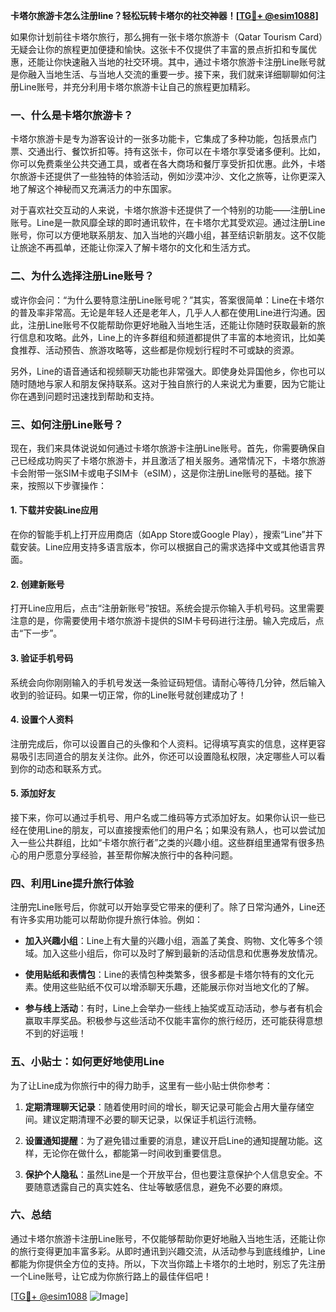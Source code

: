 **卡塔尔旅游卡怎么注册line？轻松玩转卡塔尔的社交神器！[[TG💪+ @esim1088](https://t.me/s/esim1088)]**

如果你计划前往卡塔尔旅行，那么拥有一张卡塔尔旅游卡（Qatar Tourism Card）无疑会让你的旅程更加便捷和愉快。这张卡不仅提供了丰富的景点折扣和专属优惠，还能让你快速融入当地的社交环境。其中，通过卡塔尔旅游卡注册Line账号就是你融入当地生活、与当地人交流的重要一步。接下来，我们就来详细聊聊如何注册Line账号，并充分利用卡塔尔旅游卡让自己的旅程更加精彩。

### 一、什么是卡塔尔旅游卡？

卡塔尔旅游卡是专为游客设计的一张多功能卡，它集成了多种功能，包括景点门票、交通出行、餐饮折扣等。持有这张卡，你可以在卡塔尔享受诸多便利。比如，你可以免费乘坐公共交通工具，或者在各大商场和餐厅享受折扣优惠。此外，卡塔尔旅游卡还提供了一些独特的体验活动，例如沙漠冲沙、文化之旅等，让你更深入地了解这个神秘而又充满活力的中东国家。

对于喜欢社交互动的人来说，卡塔尔旅游卡还提供了一个特别的功能——注册Line账号。Line是一款风靡全球的即时通讯软件，在卡塔尔尤其受欢迎。通过注册Line账号，你可以方便地联系朋友、加入当地的兴趣小组，甚至结识新朋友。这不仅能让旅途不再孤单，还能让你深入了解卡塔尔的文化和生活方式。

### 二、为什么选择注册Line账号？

或许你会问：“为什么要特意注册Line账号呢？”其实，答案很简单：Line在卡塔尔的普及率非常高。无论是年轻人还是老年人，几乎人人都在使用Line进行沟通。因此，注册Line账号不仅能帮助你更好地融入当地生活，还能让你随时获取最新的旅行信息和攻略。此外，Line上的许多群组和频道都提供了丰富的本地资讯，比如美食推荐、活动预告、旅游攻略等，这些都是你规划行程时不可或缺的资源。

另外，Line的语音通话和视频聊天功能也非常强大。即使身处异国他乡，你也可以随时随地与家人和朋友保持联系。这对于独自旅行的人来说尤为重要，因为它能让你在遇到问题时迅速找到帮助和支持。

### 三、如何注册Line账号？

现在，我们来具体说说如何通过卡塔尔旅游卡注册Line账号。首先，你需要确保自己已经成功购买了卡塔尔旅游卡，并且激活了相关服务。通常情况下，卡塔尔旅游卡会附带一张SIM卡或电子SIM卡（eSIM），这是你注册Line账号的基础。接下来，按照以下步骤操作：

#### 1. 下载并安装Line应用

在你的智能手机上打开应用商店（如App Store或Google Play），搜索“Line”并下载安装。Line应用支持多语言版本，你可以根据自己的需求选择中文或其他语言界面。

#### 2. 创建新账号

打开Line应用后，点击“注册新账号”按钮。系统会提示你输入手机号码。这里需要注意的是，你需要使用卡塔尔旅游卡提供的SIM卡号码进行注册。输入完成后，点击“下一步”。

#### 3. 验证手机号码

系统会向你刚刚输入的手机号发送一条验证码短信。请耐心等待几分钟，然后输入收到的验证码。如果一切正常，你的Line账号就创建成功了！

#### 4. 设置个人资料

注册完成后，你可以设置自己的头像和个人资料。记得填写真实的信息，这样更容易吸引志同道合的朋友关注你。此外，你还可以设置隐私权限，决定哪些人可以看到你的动态和联系方式。

#### 5. 添加好友

接下来，你可以通过手机号、用户名或二维码等方式添加好友。如果你认识一些已经在使用Line的朋友，可以直接搜索他们的用户名；如果没有熟人，也可以尝试加入一些公共群组，比如“卡塔尔旅行者”之类的兴趣小组。这些群组里通常有很多热心的用户愿意分享经验，甚至帮你解决旅行中的各种问题。

### 四、利用Line提升旅行体验

注册完Line账号后，你就可以开始享受它带来的便利了。除了日常沟通外，Line还有许多实用功能可以帮助你提升旅行体验。例如：

- **加入兴趣小组**：Line上有大量的兴趣小组，涵盖了美食、购物、文化等多个领域。加入这些小组后，你可以及时了解到最新的活动信息和优惠券发放情况。
  
- **使用贴纸和表情包**：Line的表情包种类繁多，很多都是卡塔尔特有的文化元素。使用这些贴纸不仅可以增添聊天乐趣，还能展示你对当地文化的了解。
  
- **参与线上活动**：有时，Line上会举办一些线上抽奖或互动活动，参与者有机会赢取丰厚奖品。积极参与这些活动不仅能丰富你的旅行经历，还可能获得意想不到的好运哦！

### 五、小贴士：如何更好地使用Line

为了让Line成为你旅行中的得力助手，这里有一些小贴士供你参考：

1. **定期清理聊天记录**：随着使用时间的增长，聊天记录可能会占用大量存储空间。建议定期清理不必要的聊天记录，以保证手机运行流畅。
   
2. **设置通知提醒**：为了避免错过重要的消息，建议开启Line的通知提醒功能。这样，无论你在做什么，都能第一时间收到重要信息。

3. **保护个人隐私**：虽然Line是一个开放平台，但也要注意保护个人信息安全。不要随意透露自己的真实姓名、住址等敏感信息，避免不必要的麻烦。

### 六、总结

通过卡塔尔旅游卡注册Line账号，不仅能够帮助你更好地融入当地生活，还能让你的旅行变得更加丰富多彩。从即时通讯到兴趣交流，从活动参与到底线维护，Line都能为你提供全方位的支持。所以，下次当你踏上卡塔尔的土地时，别忘了先注册一个Line账号，让它成为你旅行路上的最佳伴侣吧！

[[TG💪+ @esim1088](https://t.me/s/esim1088) ![Image](https://i.postimg.cc/4NQfJmqS/Snipaste-2025-05-13-00-14-12.png)]